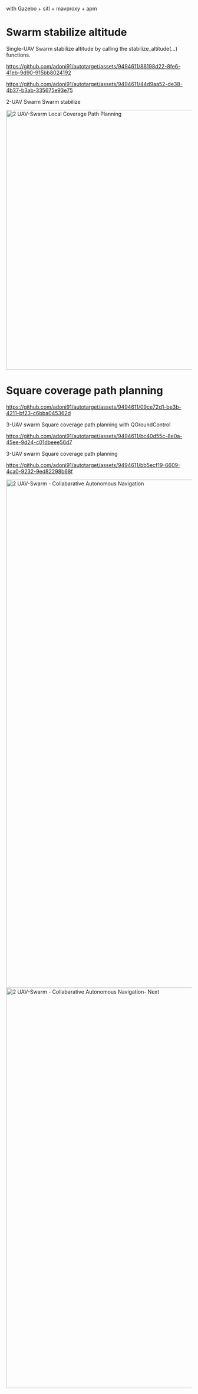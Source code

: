 with Gazebo + sitl + mavproxy + apm
# Swarm stabilize altitude

Single-UAV Swarm stabilize altitude by calling the stabilize_altitude(...) functions.


https://github.com/adoni91/autotarget/assets/9494611/88198d22-8fe6-41eb-9d90-915bb8024192


https://github.com/adoni91/autotarget/assets/9494611/44d9aa52-de38-4b37-b3ab-335675e93e75

2-UAV Swarm  Swarm stabilize

<img width="705" alt="2 UAV-Swarm Local Coverage Path Planning" src="https://github.com/adoni91/autotarget/assets/9494611/60b51973-96b0-49b3-8f4e-2995d6d6b477">


# Square coverage path planning

https://github.com/adoni91/autotarget/assets/9494611/09ce72d1-be3b-4211-bf23-c6bba045362d

3-UAV swarm Square coverage path planning with QGroundControl

https://github.com/adoni91/autotarget/assets/9494611/bc40d55c-8e0a-45ee-9d24-c01dbeee56d7

3-UAV swarm Square coverage path planning

https://github.com/adoni91/autotarget/assets/9494611/bb5ecf19-6609-4ca0-9232-9ed82298b68f





<img width="1379" alt="2 UAV-Swarm - Collabarative Autonomous Navigation" src="https://github.com/adoni91/autotarget/assets/9494611/c4fbd9e1-e956-4103-8cf9-6ba2f35f85d9">

<img width="1086" alt="2 UAV-Swarm - Collabarative Autonomous Navigation- Next" src="https://github.com/adoni91/autotarget/assets/9494611/761bbba6-df6a-46f0-bd58-c64731dd4fa9">

